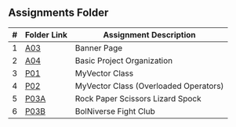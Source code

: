 ##  Assignments Folder

|   #   | Folder Link | Assignment Description |
| :---: | ----------- | ---------------------- |
|   1   |    [A03](https://github.com/tranvex/2143-OOP-Helal/tree/main/Assignments/A03)| Banner Page|
|   2   |    [A04](https://github.com/tranvex/2143-OOP-Helal/tree/main/Assignments/A04)| Basic Project Organization|
|   3   |    [P01](https://github.com/tranvex/2143-OOP-Helal/tree/main/Assignments/P01)| MyVector Class|
|   4   |    [P02](https://github.com/tranvex/2143-OOP-Helal/tree/main/Assignments/P02)| MyVector Class (Overloaded Operators)|
|   5   |    [P03A](https://github.com/tranvex/2143-OOP-Helal/tree/main/Assignments/P03A)| Rock Paper Scissors Lizard Spock|
|   6   |    [P03B](https://github.com/tranvex/2143-OOP-Helal/tree/main/Assignments/P03B)| BolNiverse Fight Club|
